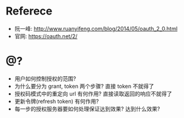 # Referece
- 阮一峰: http://www.ruanyifeng.com/blog/2014/05/oauth_2_0.html
- 官网: https://oauth.net/2/

# @?
- 用户如何控制授权的范围?
- 为什么要分为 grant, token 两个步骤? 直接 token 不就得了
- 授权码模式中的重定向 url 有何作用? 直接读取返回的响应不就得了
- 更新令牌(refresh token) 有何作用?
- 每一步的授权服务器要如何处理保证达到效果? 达到什么效果?